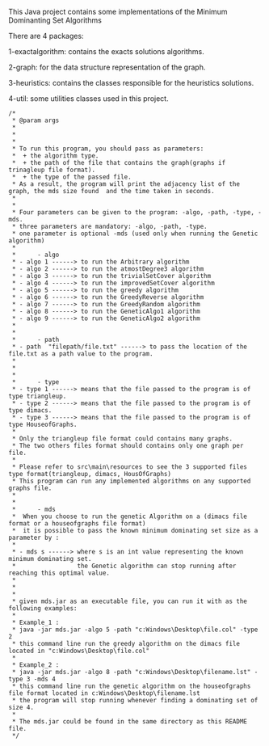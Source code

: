 This Java project contains some implementations of the Minimum Dominanting Set Algorithms

There are 4 packages:

1-exactalgorithm: contains the exacts solutions algorithms.

2-graph: for the data structure representation of the graph.

3-heuristics: contains the classes responsible for the heuristics solutions.

4-util: some utilities classes used in this project.

    /*
     * @param args
     *
     *
     *
     * To run this program, you should pass as parameters:
     *  + the algorithm type.
     *  + the path of the file that contains the graph(graphs if trinagleup file format).
     *  + the type of the passed file.
     * As a result, the program will print the adjacency list of the graph, the mds size found  and the time taken in seconds.
     *
     *
     * Four parameters can be given to the program: -algo, -path, -type, -mds.
     * three parameters are mandatory: -algo, -path, -type.
     * one parameter is optional -mds (used only when running the Genetic algorithm)
     *
     *      - algo
     * - algo 1 ------> to run the Arbitrary algorithm
     * - algo 2 ------> to run the atmostDegree3 algorithm
     * - algo 3 ------> to run the trivialSetCover algorithm
     * - algo 4 ------> to run the improvedSetCover algorithm
     * - algo 5 ------> to run the greedy algorithm
     * - algo 6 ------> to run the GreedyReverse algorithm
     * - algo 7 ------> to run the GreedyRandom algorithm
     * - algo 8 ------> to run the GeneticAlgo1 algorithm
     * - algo 9 ------> to run the GeneticAlgo2 algorithm
     *
     *
     *      - path
     * - path  "filepath/file.txt" ------> to pass the location of the file.txt as a path value to the program.
     *
     *
     *
     *      - type
     * - type 1 ------> means that the file passed to the program is of type triangleup.
     * - type 2 ------> means that the file passed to the program is of type dimacs.
     * - type 3 ------> means that the file passed to the program is of type HouseofGraphs.
     *
     * Only the triangleup file format could contains many graphs.
     * The two others files format should contains only one graph per file.
     *
     * Please refer to src\main\resources to see the 3 supported files type format(triangleup, dimacs, HousOfGraphs)
     * This program can run any implemented algorithms on any supported graphs file.
     *
     *
     *      - mds
     *  When you choose to run the genetic Algorithm on a (dimacs file format or a houseofgraphs file format)
     *  it is possible to pass the known minimum dominating set size as a parameter by :
     *
     * - mds s ------> where s is an int value representing the known minimum dominating set.
     *                 the Genetic algorithm can stop running after reaching this optimal value.
     *
     *
     *
     * given mds.jar as an executable file, you can run it with as the following examples:
     *
     * Example_1 :
     * java -jar mds.jar -algo 5 -path "c:Windows\Desktop\file.col" -type 2
     * this command line run the greedy algorithm on the dimacs file located in "c:Windows\Desktop\file.col"
     *
     * Example_2 :
     * java -jar mds.jar -algo 8 -path "c:Windows\Desktop\filename.lst" -type 3 -mds 4
     * this command line run the genetic algorithm on the houseofgraphs file format located in c:Windows\Desktop\filename.lst
     * the program will stop running whenever finding a dominating set of size 4.
     *
     * The mds.jar could be found in the same directory as this README file.
     */

